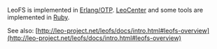 LeoFS is implemented in [Erlang/OTP](http://www.erlang.org/). [LeoCenter](http://leo-project.net/leofs/docs/leo_center.html) and some tools are implemented in [Ruby](https://www.ruby-lang.org/en/).

See also: [http://leo-project.net/leofs/docs/intro.html#leofs-overview](http://leo-project.net/leofs/docs/intro.html#leofs-overview)
